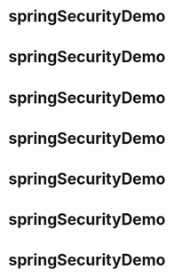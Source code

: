# springSecurityDemo
# springSecurityDemo
# springSecurityDemo
# springSecurityDemo
# springSecurityDemo
# springSecurityDemo
# springSecurityDemo
